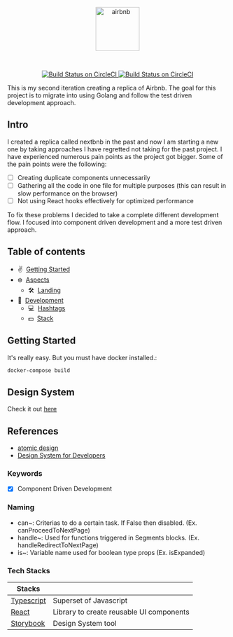 <p align="center">
    <img src="https://user-images.githubusercontent.com/43525282/86524021-e1d52400-be29-11ea-9943-6affd2b8038c.png" alt="airbnb" width="100" />
</p>

<br/>

<p align="center">
  <a href="https://circleci.com/gh/kokiebisu/airbnb">
    <img src="https://circleci.com/gh/kokiebisu/airbnb.svg?style=svg" alt="Build Status on CircleCI" />
  </a>
  <a href="https://nextbnb-storybook.vercel.app">
    <img src="https://cdn.jsdelivr.net/gh/storybookjs/brand@master/badge/badge-storybook.svg" alt="Build Status on CircleCI" />
  </a>
  <br/>
</p>

This is my second iteration creating a replica of Airbnb.
The goal for this project is to migrate into using Golang and follow the test driven development approach.

## Intro

I created a replica called nextbnb in the past and now I am starting a new one by taking approaches I have regretted not taking for the past project. I have experienced numerous pain points as the project got bigger. Some of the pain points were the following:

- [ ] Creating duplicate components unnecessarily
- [ ] Gathering all the code in one file for multiple purposes (this can result in slow performance on the browser)
- [ ] Not using React hooks effectively for optimized performance

To fix these problems I decided to take a complete different development flow. I focused into component driven development and a more test driven approach.

## Table of contents

- ✌️ &nbsp;[Getting Started](#getting-started)
- ❄️ &nbsp;[Aspects](#aspects)
  - 🛠 &nbsp;[Landing](#landing)
- 👏 &nbsp;[Development](#technology)
  - 💻 &nbsp;[Hashtags](#hashtags)
  - 💵 &nbsp;[Stack](#backers)

## Getting Started

It's really easy. But you must have docker installed.:

```sh
docker-compose build
```

## Design System

Check it out [here](https://airbnb-storybook.netlify.app/)

## References

- [atomic design](https://bradfrost.com/blog/post/atomic-web-design/)
- [Design System for Developers](https://www.learnstorybook.com/design-systems-for-developers/)

### Keywords

- [x] Component Driven Development

### Naming

- can~: Criterias to do a certain task. If False then disabled. (Ex. canProceedToNextPage)
- handle~: Used for functions triggered in Segments blocks. (Ex. handleRedirectToNextPage)
- is~: Variable name used for boolean type props (Ex. isExpanded)

### Tech Stacks

| Stacks                                       |                                          |
| -------------------------------------------- | ---------------------------------------- |
| [Typescript](https://www.typescriptlang.org) | Superset of Javascript                   |
| [React](https://reactjs.org)                 | Library to create reusable UI components |
| [Storybook](https://storybook.js.org)        | Design System tool                       |
